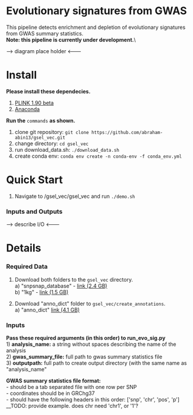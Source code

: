 # Evolutionary signatures from GWAS
This pipeline detects enrichment and depletion of evolutionary signatures from GWAS summary statistics.<br>
**Note: this pipeline is currently under development.**\

--> diagram place holder <---

# Install 

**Please install these dependecies.** 
1) [PLINK 1.90 beta](https://www.cog-genomics.org/plink2)  
2) [Anaconda](https://www.anaconda.com/products/individual)

**Run the** `commands` **as shown.**
1) clone git repository: `git clone https://github.com/abraham-abin13/gsel_vec.git` <br>
2) change directory: `cd gsel_vec`   
3) run download_data.sh: `./download_data.sh` <br>
4) create conda env: `conda env create -n conda-env -f conda_env.yml`


# Quick Start <br> 
  
1) Navigate to /gsel_vec/gsel_vec and run `./demo.sh`

### Inputs and Outputs
--> describe I/O <--- 

# Details 

### Required Data   
1) Download both folders to the `gsel_vec` directory.  
a) "snpsnap_database"  - [link (2.4 GB)](https://drive.google.com/drive/folders/1P9r9axKakwY20eD_f3NCoRY0g1aLcp2T?usp=sharing)    
b) "1kg" - [link (1.5 GB)](https://drive.google.com/drive/folders/1yjp31LhZSi2Ftu_QmgKDKevLqHKJTH-0?usp=sharing)


2) Download "anno_dict" folder to `gsel_vec/create_annotations`.  
a) "anno_dict" [link (4.1 GB)](https://drive.google.com/drive/folders/1dps7iWshulKKEukxCdBu6MTy3j2s8KCj?usp=sharing)
  


### Inputs
**Pass these required arguments (in this order) to run_evo_sig.py**  <br>1) **analysis_name:** a string without spaces describing the name of the analysis <br> 2) **gwas_summary_file:** full path to gwas summary statistics file <br> 3) **outputpath:** full path to create output directory (with the same name as "analysis_name"

**GWAS summary statistics file format:**<br>- should be a tab separated file with one row per SNP <br>- coordinates should be in GRChg37<br>- should have the following headers in this order: ['snp', 'chr', 'pos', 'p']
__TODO: provide example. does chr need 'chr1', or '1'?




